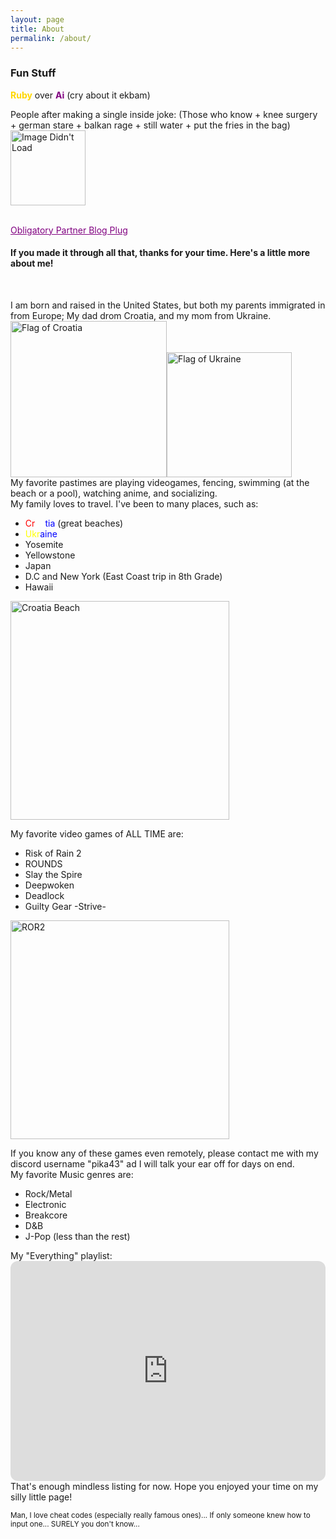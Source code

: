 ```yaml
---
layout: page
title: About
permalink: /about/
---
```


<h3> <span style="font-weight:bold">Fun Stuff</span> </h3>
<b3> <span style="color:Gold;font-weight:bold">Ruby</span> over <span style="color:purple;font-weight:bold">Ai</span> (cry about it ekbam)


People after making a single inside joke: (Those who know + knee surgery + german stare + balkan rage + still water + put the fries in the bag)
<img src="https://media.tenor.com/4IAhPKnwc5sAAAAM/those-who-know-trollge.gif
" width="120" length="120" alt="Image Didn't Load">
</b3>

<b1>


</b1>
<br>
<b2><span><a href="https://nikhile22427.github.io/oshinoko" style="color:purple" target="_blank">Obligatory Partner Blog Plug</a></b2></span> <br>
</a>
<h4>If you made it through all that, thanks for your time. Here's a little more about me!</h4><br>
<b4><p>I am born and raised in the United States, but both my parents immigrated in from Europe; My dad drom Croatia, and my mom from Ukraine.<br>
<img src="https://upload.wikimedia.org/wikipedia/commons/1/1b/Flag_of_Croatia.svg" alt="Flag of Croatia" width="250"><img src="https://www.worldatlas.com/r/w960-q80/img/flag/ua-flag.jpg" alt="Flag of Ukraine" width="200"><br>
</body>
</body>
My favorite pastimes are playing videogames, fencing, swimming (at the beach or a pool), watching anime, and socializing.<br>
My family loves to travel. I've been to many places, such as:
<ul>
        <li><span style="color:red">Cr</span><span style="color:white">oa</span><span style="color:blue">tia</span> (great beaches)</li>
        <li><span style="color:yellow">Ukr</span><span style="color:blue">aine</span></li>
        <li>Yosemite</li>
        <li>Yellowstone</li>
        <li>Japan</li>
        <li>D.C and New York (East Coast trip in 8th Grade)</li>
        <li>Hawaii</li>
    </ul>
    <img src="https://www.travelandleisure.com/thmb/Ua7bw3FOYo_RVFm0F2FMoXpF7uI=/1500x0/filters:no_upscale():max_bytes(150000):strip_icc()/Zlatni-Rat-Beach-CROATIA0316-277e5a2d83b9425eb72d3188ac5d1eb6.jpg" alt="Croatia Beach" width="350">

My favorite video games of ALL TIME are:
<ul>
        <li>Risk of Rain 2</li>
        <li>ROUNDS</li>
        <li>Slay the Spire</li>
        <li>Deepwoken</li>
        <li>Deadlock</li>
        <li>Guilty Gear -Strive-</li>
    </ul>
    <img src="https://i0.wp.com/xboxera.com/wp-content/uploads/2020/10/riskofrain.jpg?fit=1280%2C720&ssl=1" alt="ROR2" width="350">
    
If you know any of these games even remotely, please contact me with my discord username "pika43" ad I will talk your ear off for days on end.<br>
My favorite Music genres are:
<ul>
        <li>Rock/Metal</li>
        <li>Electronic</li>
        <li>Breakcore</li>
        <li>D&B</li>
        <li>J-Pop (less than the rest)</li>
    </ul>
My "Everything" playlist: <iframe style="border-radius:12px" src="https://open.spotify.com/embed/playlist/4gpwYMfjkdF1oStGddO3lb?utm_source=generator" width="100%" height="352" frameBorder="0" allowfullscreen="" allow="autoplay; clipboard-write; encrypted-media; fullscreen; picture-in-picture" loading="lazy"></iframe>
<br> That's enough mindless listing for now. Hope you enjoyed your time on my silly little page!
<br>
<head>
    <meta charset="UTF-8">
    <meta name="viewport" content="width=device-width, initial-scale=1.0">
    <title>Konami Code Example</title>
    <style>
        #secretMessage {
            display: none;
            font-size: 20px;
            color: red;
            text-align: center;
            margin-top: 20px;
        }
    </style>
</head>
<body>
    <p><sub>Man, I love cheat codes (especially really famous ones)... If only someone knew how to input one... SURELY you don't know...</p><subscript>
    <div id="secretMessage"><a href="https://open.spotify.com/track/7ovUcF5uHTBRzUpB6ZOmvt?si=bc53a5e718554bac" target="_blank">Secret?

<script>
        const konamiCode = [
            "ArrowUp", "ArrowUp",
            "ArrowDown", "ArrowDown",
            "ArrowLeft", "ArrowRight",
            "ArrowLeft", "ArrowRight",
            "b", "a"
        ];

        let inputSequence = [];

        window.addEventListener("keydown", (event) => {
            inputSequence.push(event.key);

            // Keep the array length the same as the Konami Code
            if (inputSequence.length > konamiCode.length) {
                inputSequence.shift();
            }

            // Check if the input matches the Konami Code
            if (JSON.stringify(inputSequence) === JSON.stringify(konamiCode)) {
                document.getElementById("secretMessage").style.display = "block";
            }
        });
    </script>


</body>